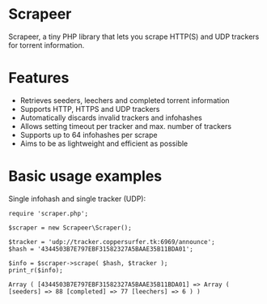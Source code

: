 # Scrapeer
Scrapeer, a tiny PHP library that lets you scrape HTTP(S) and UDP trackers for torrent information.

# Features
- Retrieves seeders, leechers and completed torrent information
- Supports HTTP, HTTPS and UDP trackers
- Automatically discards invalid trackers and infohashes
- Allows setting timeout per tracker and max. number of trackers
- Supports up to 64 infohashes per scrape
- Aims to be as lightweight and efficient as possible

# Basic usage examples
Single infohash and single tracker (UDP):
```
require 'scraper.php';

$scraper = new Scrapeer\Scraper();

$tracker = 'udp://tracker.coppersurfer.tk:6969/announce';
$hash = '4344503B7E797EBF31582327A5BAAE35B11BDA01';

$info = $scraper->scrape( $hash, $tracker );
print_r($info);
```
```Array ( [4344503B7E797EBF31582327A5BAAE35B11BDA01] => Array ( [seeders] => 88 [completed] => 77 [leechers] => 6 ) )```
